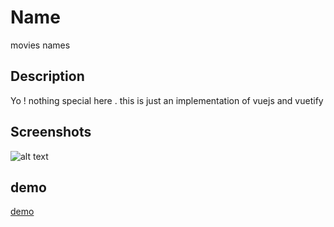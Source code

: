 # Name 

movies names

## Description

Yo ! nothing special here . this is just an implementation of vuejs and vuetify 


## Screenshots
 ![alt text](https://s3.gifyu.com/images/ScreenFlow.gif)

## demo
[demo](http://khalidskiod.com/vue)



